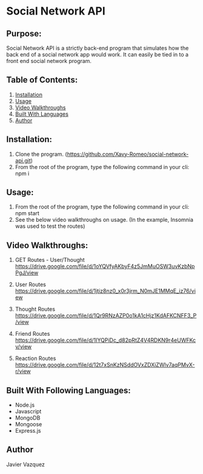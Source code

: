 # Social Network API

## Purpose: 
Social Network API is a strictly back-end program that simulates how the back end of a social network app would work. It can easily be tied in to a front end social network program.

## Table of Contents:
1. [Installation](#Installation)
2. [Usage](#Usage)
3. [Video Walkthroughs](#Video-Walkthroughs)
4. [Built With Languages](#Built-With-Following-Languages)
5. [Author](#Author)

## Installation:
1. Clone the program. (https://github.com/Xavy-Romeo/social-network-api.git)
2. From the root of the program, type the following command in your cli: npm i

## Usage:
1. From the root of the program, type the following command in your cli: npm start
2. See the below video walkthroughs on usage. (In the example, Insomnia was used to test the routes)

## Video Walkthroughs:
1) GET Routes - User/Thought
https://drive.google.com/file/d/1oYQVfyAKbyF4z5JmMuOSW3uvKzbNpPgJ/view

2) User Routes
https://drive.google.com/file/d/1jtiz8nz0_x0r3jrm_N0mJE1MMqE_iz76/view

3) Thought Routes
https://drive.google.com/file/d/1Qr9RNzAZP0o1kA1cHjz1KdAFKCNFF3_P/view

4) Friend Routes
https://drive.google.com/file/d/1IYQPiDc_d82pRtZ4V4RDKN9r4eUWFKcv/view

5) Reaction Routes
https://drive.google.com/file/d/12t7xSnKzNSddOVxZDXiZWlv7aqPMvX-r/view

## Built With Following Languages:
- Node.js 
- Javascript
- MongoDB
- Mongoose
- Express.js

## Author
Javier Vazquez
